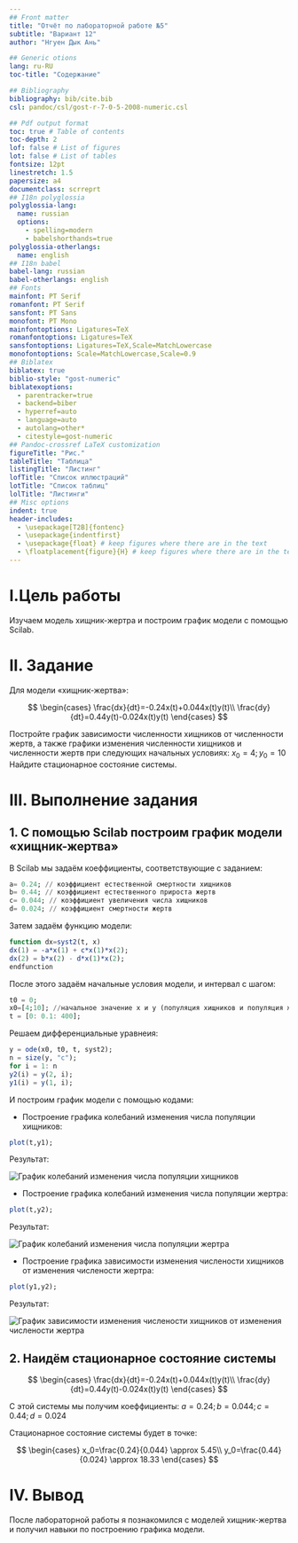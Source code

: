 ```yaml
---
## Front matter
title: "Отчёт по лабораторной работе №5"
subtitle: "Вариант 12"
author: "Нгуен Дык Ань"

## Generic otions
lang: ru-RU
toc-title: "Содержание"

## Bibliography
bibliography: bib/cite.bib
csl: pandoc/csl/gost-r-7-0-5-2008-numeric.csl

## Pdf output format
toc: true # Table of contents
toc-depth: 2
lof: false # List of figures
lot: false # List of tables
fontsize: 12pt
linestretch: 1.5
papersize: a4
documentclass: scrreprt
## I18n polyglossia
polyglossia-lang:
  name: russian
  options:
	- spelling=modern
	- babelshorthands=true
polyglossia-otherlangs:
  name: english
## I18n babel
babel-lang: russian
babel-otherlangs: english
## Fonts
mainfont: PT Serif
romanfont: PT Serif
sansfont: PT Sans
monofont: PT Mono
mainfontoptions: Ligatures=TeX
romanfontoptions: Ligatures=TeX
sansfontoptions: Ligatures=TeX,Scale=MatchLowercase
monofontoptions: Scale=MatchLowercase,Scale=0.9
## Biblatex
biblatex: true
biblio-style: "gost-numeric"
biblatexoptions:
  - parentracker=true
  - backend=biber
  - hyperref=auto
  - language=auto
  - autolang=other*
  - citestyle=gost-numeric
## Pandoc-crossref LaTeX customization
figureTitle: "Рис."
tableTitle: "Таблица"
listingTitle: "Листинг"
lofTitle: "Список иллюстраций"
lotTitle: "Список таблиц"
lolTitle: "Листинги"
## Misc options
indent: true
header-includes:
  - \usepackage[T2B]{fontenc}
  - \usepackage{indentfirst}
  - \usepackage{float} # keep figures where there are in the text
  - \floatplacement{figure}{H} # keep figures where there are in the text
---
```


# I.Цель работы

Изучаем модель хищник-жертра и построим график модели с помощью Scilab.

# II. Задание

Для модели «хищник-жертва»:

$$
\begin{cases} \frac{dx}{dt}=-0.24x(t)+0.044x(t)y(t)\\ \frac{dy}{dt}=0.44y(t)-0.024x(t)y(t) \end{cases}
$$

Постройте график зависимости численности хищников от численности жертв,
а также графики изменения численности хищников и численности жертв при
следующих начальных условиях: $x_0=4; y_0=10$ Найдите стационарное
состояние системы.

# III. Выполнение задания

## 1. С помощью Scilab построим график модели «хищник-жертва»

В Scilab мы задаём коеффициенты, соответствующие с заданием:

``` Julia
a= 0.24; // коэффициент естественной смертности хищников
b= 0.44; // коэффициент естественного прироста жертв
c= 0.044; // коэффициент увеличения числа хищников
d= 0.024; // коэффициент смертности жертв
```

Затем задаём функцию модели:

``` Julia
function dx=syst2(t, x)
dx(1) = -a*x(1) + c*x(1)*x(2);
dx(2) = b*x(2) - d*x(1)*x(2);
endfunction
```

После этого задаём начальные условия модели, и интервал с шагом:

``` Julia
t0 = 0;
x0=[4;10]; //начальное значение x и у (популяция хищников и популяция жертв)
t = [0: 0.1: 400];
```

Решаем дифференциальные уравнеия:

``` Julia
y = ode(x0, t0, t, syst2);
n = size(y, "c");
for i = 1: n
y2(i) = y(2, i);
y1(i) = y(1, i);
```
И построим график модели с помощью кодами:

* Построение графика колебаний изменения числа популяции хищников:

``` Julia
plot(t,y1);
```
Результат:

![График колебаний изменения числа популяции хищников](https://drive.google.com/uc?id=1skJVHcm4rb_B7l5yp--00bhOKI0V4pXm)

* Построение графика колебаний изменения числа популяции жертра:

``` Julia
plot(t,y2);
```
Результат:

![График колебаний изменения числа популяции жертра](https://drive.google.com/uc?id=1t-RfZ2Wv6eLSBia-u2Gu7qAsYzJxWe3w)

* Построение графика зависимости изменения числености хищников от изменения числености жертра:

``` Julia
plot(y1,y2);
```
Результат:

![График зависимости изменения числености хищников от изменения числености жертра](https://drive.google.com/uc?id=10_zMW82sN2_cmkljDIKYCJ5wrOixxDT1)

## 2. Наидём стационарное состояние системы

$$
\begin{cases} \frac{dx}{dt}=-0.24x(t)+0.044x(t)y(t)\\ \frac{dy}{dt}=0.44y(t)-0.024x(t)y(t) \end{cases}
$$

С этой системы мы получим коеффициенты: $a=0.24;b=0.044;c=0.44;d=0.024$

Стационарное состояние системы будет в точке:

$$
\begin{cases} x_0=\frac{0.24}{0.044} \approx 5.45\\ y_0=\frac{0.44}{0.024} \approx 18.33 \end{cases}
$$

# IV. Вывод

После лабораторной работы я познакомился с моделей хищник-жертва и получил навыки по построению графика модели.